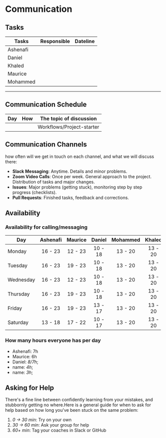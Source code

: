 # Communication

## Tasks

| Tasks    | Responsible | Dateline |
| -------- | :---------: | :------: |
| Ashenafi |             |          |
| Daniel   |             |          |
| Khaled   |             |          |
| Maurice  |             |          |
| Mohammed |             |          |

<!-- any general rules you'd like to set for your group? -->

---

## Communication Schedule

| Day | How | The topic of discussion   |
| --- | :-: | ------------------------- |
|     |     | Workflows/Project-starter |

## Communication Channels

how often will we get in touch on each channel, and what we will discuss there:

- **Slack Messaging**: Anytime. Details and minor problems.
- **Zoom Video Calls**: Once per week. General approach to the project.
  Distribution of tasks and major changes.
- **Issues**: Major problems (getting stuck), monitoring step by step progress
  (checklists).
- **Pull Requests**: Finished tasks, feedback and corrections.

## Availability

### Availability for calling/messaging

| Day       | Ashenafi | Maurice | Daniel  | Mohammed | Khaled  |
| --------- | :------: | :-----: | :-----: | :------: | :-----: |
| Monday    | 16 - 23  | 12 - 23 | 10 - 18 | 13 - 20  | 13 - 20 |
| Tuesday   | 16 - 23  | 19 - 23 | 10 - 18 | 13 - 20  | 13 - 20 |
| Wednesday | 16 - 23  | 12 - 23 | 10 - 18 | 13 - 20  | 13 - 20 |
| Thursday  | 16 - 23  | 19 - 23 | 10 - 18 | 13 - 20  | 13 - 20 |
| Friday    | 16 - 23  | 19 - 23 | 13 - 17 | 13 - 20  | 13 - 20 |
| Saturday  | 13 - 18  | 17 - 22 | 10 - 17 | 13 - 20  | 13 - 20 |

### How many hours everyone has per day

- Ashenafi: 7h
- Maurice: 6h
- Daniel: _8/7h_;
- name: _4h_;
- name: _3h_;

## Asking for Help

There's a fine line between confidently learning from your mistakes, and
stubbornly getting no where.Here is a general guide for when to ask for help
based on how long you've been stuck on the same problem:

1. _0 -> 30 min_: Try on your own
2. _30 -> 60 min_: Ask your group for help
3. _60+ min_: Tag your coaches in Slack or GitHub
